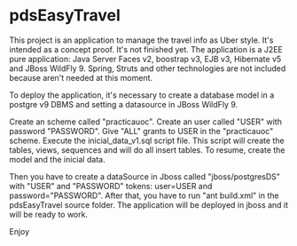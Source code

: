 # pdsEasyTravel
This project is an application to manage the travel info as Uber style. It's intended as a concept proof. It's not finished yet.
The application is a J2EE pure application: Java Server Faces v2, boostrap v3, EJB v3, Hibernate v5 and JBoss WildFly 9. 
Spring, Struts and other technologies are not included because aren't needed at this moment.

To deploy the application, it's necessary to create a database model in a postgre v9 DBMS and setting a datasource in JBoss WildFly 9. 

Create an scheme called "practicauoc". 
Create an user called "USER" with password "PASSWORD". 
Give "ALL" grants to USER in the "practicauoc" scheme.
Execute the inicial_data_v1.sql script file. This script will create the tables, views, sequences and will do all insert tables.
To resume, create the model and the inicial data.

Then you have to create a dataSource in Jboss called "jboss/postgresDS" with "USER" and "PASSWORD" tokens: user=USER and password="PASSWORD".
After that, you have to run "ant build.xml" in the pdsEasyTravel source folder. 
The application will be deployed in jboss and it will be ready to work.

Enjoy



